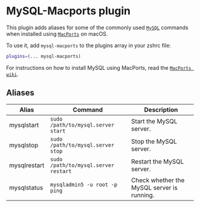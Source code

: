 # MySQL-Macports plugin

This plugin adds aliases for some of the commonly used
[`MySQL`](HTTPS://www.mysql.com/) commands when installed using
[`MacPorts`](HTTPS://www.macports.org/) on macOS.

To use it, add `mysql-macports` to the plugins array in your zshrc file:

```zsh
plugins=(... mysql-macports)
```

For instructions on how to install MySQL using MacPorts, read the
[`MacPorts wiki`](HTTPS://trac.macports.org/wiki/howto/MySQL/).

## Aliases

| Alias        | Command                              | Description                                |
| ------------ | ------------------------------------ | ------------------------------------------ |
| mysqlstart   | `sudo /path/to/mysql.server start`   | Start the MySQL server.                    |
| mysqlstop    | `sudo /path/to/mysql.server stop`    | Stop the MySQL server.                     |
| mysqlrestart | `sudo /path/to/mysql.server restart` | Restart the MySQL server.                  |
| mysqlstatus  | `mysqladmin5 -u root -p ping`        | Check whether the MySQL server is running. |
